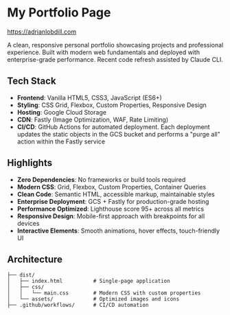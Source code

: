 # My Portfolio Page

https://adrianlobdill.com

A clean, responsive personal portfolio showcasing projects and professional experience. Built with modern web fundamentals and deployed with enterprise-grade performance. Recent code refresh assisted by Claude CLI.

## Tech Stack

- **Frontend**: Vanilla HTML5, CSS3, JavaScript (ES6+)
- **Styling**: CSS Grid, Flexbox, Custom Properties, Responsive Design
- **Hosting**: Google Cloud Storage
- **CDN**: Fastly (Image Optimization, WAF, Rate Limiting)
- **CI/CD**: GitHub Actions for automated deployment. Each deployment updates the static objects in the GCS bucket and performs a "purge all" action within the Fastly service


## Highlights

- **Zero Dependencies**: No frameworks or build tools required
- **Modern CSS**: Grid, Flexbox, Custom Properties, Container Queries
- **Clean Code**: Semantic HTML, accessible markup, maintainable styles
- **Enterprise Deployment**: GCS + Fastly for production-grade hosting
- **Performance Optimized**: Lighthouse score 95+ across all metrics
- **Responsive Design**: Mobile-first approach with breakpoints for all devices
- **Interactive Elements**: Smooth animations, hover effects, touch-friendly UI

## Architecture

```
├── dist/
│   ├── index.html          # Single-page application
│   ├── css/
│   │   └── main.css        # Modern CSS with custom properties
│   └── assets/             # Optimized images and icons
├── .github/workflows/      # CI/CD automation
```

